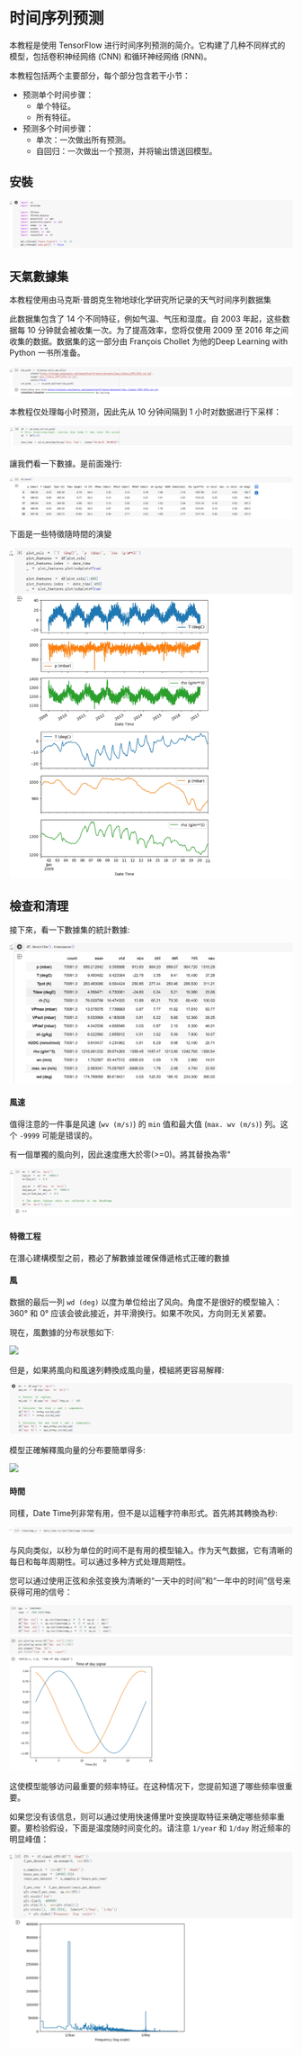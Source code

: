 <h1>时间序列预测</h1>
<p>本教程是使用 TensorFlow 进行时间序列预测的简介。它构建了几种不同样式的模型，包括卷积神经网络 (CNN) 和循环神经网络 (RNN)。</p>
<p>本教程包括两个主要部分，每个部分包含若干小节：</p>
<ul>
<li>预测单个时间步骤：
<ul>
<li>单个特征。</li>
<li>所有特征。</li>
</ul></li>
<li>预测多个时间步骤：
<ul>
<li>单次：一次做出所有预测。</li>
<li>自回归：一次做出一个预测，并将输出馈送回模型。</li>
</ul></li>
</ul>
<h2>安裝</h2>
<img src="https://github.com/Bo-Zheng/RubyOnRailsTest/blob/main/%E8%9E%A2%E5%B9%95%E6%93%B7%E5%8F%96%E7%95%AB%E9%9D%A2%202024-12-18%20221002.png">
<h2>天氣數據集</h2>
<p>本教程使用由马克斯·普朗克生物地球化学研究所记录的天气时间序列数据集</p>
<p>此数据集包含了 14 个不同特征，例如气温、气压和湿度。自 2003 年起，这些数据每 10 分钟就会被收集一次。为了提高效率，您将仅使用 2009 至 2016 年之间收集的数据。数据集的这一部分由 François Chollet 为他的Deep Learning with Python</a> 一书所准备。</p>
<img src="https://github.com/Bo-Zheng/RubyOnRailsTest/blob/main/img/%E5%A4%A9%E6%B0%A3%E6%95%B8%E6%93%9A%E9%9B%861.png">
<p>本教程仅处理每小时预测，因此先从 10 分钟间隔到 1 小时对数据进行下采样：</p>
<img src="https://github.com/Bo-Zheng/RubyOnRailsTest/blob/main/img/%E5%A4%A9%E6%B0%A3%E6%95%B8%E6%93%9A%E9%9B%862.png">
<p>讓我們看一下數據。是前面幾行:</p>
<img src="https://github.com/Bo-Zheng/RubyOnRailsTest/blob/main/img/%E5%A4%A9%E6%B0%A3%E6%95%B8%E6%93%9A%E9%9B%863.png">
<p>下面是一些特徵隨時間的演變</p>
<img src="https://github.com/Bo-Zheng/RubyOnRailsTest/blob/main/img/%E5%A4%A9%E6%B0%A3%E6%95%B8%E6%93%9A%E9%9B%864.jpg">
<h2>檢查和清理</h2>
<p>接下來，看一下數據集的統計數據:</p>
<img src="https://github.com/Bo-Zheng/RubyOnRailsTest/blob/main/img/%E6%AA%A2%E6%9F%A5%E5%92%8C%E6%B8%85%E7%90%86.jpg">
<h4>風速</h4>
<p>值得注意的一件事是风速 (<code>wv (m/s)</code>) 的 <code>min</code> 值和最大值 (<code>max. wv (m/s)</code>) 列。这个 <code>-9999</code> 可能是错误的。</p>
<p>有一個單獨的風向列，因此速度應大於零(>=0)。將其替換為零"</p>
<img src="https://github.com/Bo-Zheng/RubyOnRailsTest/blob/main/img/%E9%A2%A8%E9%80%9F1.png">
<h4>特徵工程</h4>
<p>在潛心建構模型之前，務必了解數據並確保傳遞格式正確的數據</p>
<h4>風</h4>
<p>数据的最后一列 <code>wd (deg)</code> 以度为单位给出了风向。角度不是很好的模型输入：360° 和 0° 应该会彼此接近，并平滑换行。如果不吹风，方向则无关紧要。</p>
<p>現在，風數據的分布狀態如下:</p>
<img src="https://github.com/Bo-Zheng/RubyOnRailsTest/blob/main/img/%E9%A2%A8.jpg">
<p>但是，如果將風向和風速列轉換成風向量，模組將更容易解釋:</p>
<img src="https://github.com/Bo-Zheng/RubyOnRailsTest/blob/main/img/%E9%A2%A8%E5%90%91%E9%87%8F.png">
<p>模型正確解釋風向量的分布要簡單得多:</p>
<img src="https://github.com/Bo-Zheng/RubyOnRailsTest/blob/main/img/%E9%A2%A82.jpg">
<h4>時間</h4>
<p>同樣，Date Time列非常有用，但不是以這種字符串形式。首先將其轉換為秒:</p>
<img src="https://github.com/Bo-Zheng/RubyOnRailsTest/blob/main/img/%E6%99%82%E9%96%931.png">
<p>与风向类似，以秒为单位的时间不是有用的模型输入。作为天气数据，它有清晰的每日和每年周期性。可以通过多种方式处理周期性。</p>
<p>您可以通过使用正弦和余弦变换为清晰的“一天中的时间”和“一年中的时间”信号来获得可用的信号：</p>
<img src="https://github.com/Bo-Zheng/RubyOnRailsTest/blob/main/img/%E6%99%82%E9%96%932.jpg">
<p>这使模型能够访问最重要的频率特征。在这种情况下，您提前知道了哪些频率很重要。</p>
<p>如果您没有该信息，则可以通过使用快速傅里叶变换提取特征来确定哪些频率重要。要检验假设，下面是温度随时间变化的。请注意 <code>1/year</code> 和 <code>1/day</code> 附近频率的明显峰值：</p>
<img src="https://github.com/Bo-Zheng/RubyOnRailsTest/blob/main/img/%E6%99%82%E9%96%933.jpg">
<img src="">
